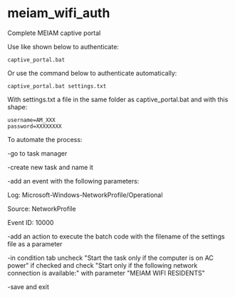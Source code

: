 # meiam_wifi_auth
Complete MEIAM captive portal

Use like shown below to authenticate:
```console
captive_portal.bat
```
Or use the command below to authenticate automatically:
```console
captive_portal.bat settings.txt
```
With settings.txt a file in the same folder as captive_portal.bat and with this shape:
```
username=AM_XXX
password=XXXXXXXX
```

To automate the process:

-go to task manager

-create new task and name it

-add an event with the following parameters:

  Log: Microsoft-Windows-NetworkProfile/Operational
  
  Source: NetworkProfile
  
  Event ID: 10000

-add an action to execute the batch code with the filename of the settings file as a parameter

-in condition tab uncheck "Start the task only if the computer is on AC power" if checked and check "Start only if the following network connection is available:" with parameter "MEIAM WIFI RESIDENTS"

-save and exit
